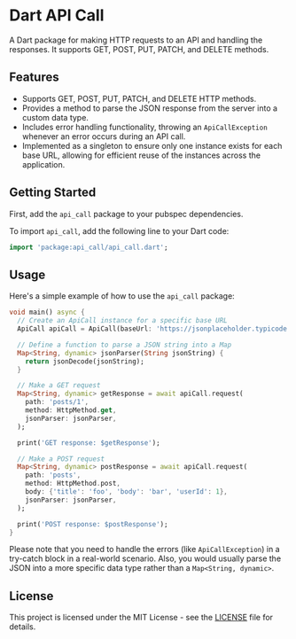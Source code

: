 
# Dart API Call

A Dart package for making HTTP requests to an API and handling the responses. It supports GET, POST, PUT, PATCH, and DELETE methods.

## Features

- Supports GET, POST, PUT, PATCH, and DELETE HTTP methods.
- Provides a method to parse the JSON response from the server into a custom data type.
- Includes error handling functionality, throwing an `ApiCallException` whenever an error occurs during an API call.
- Implemented as a singleton to ensure only one instance exists for each base URL, allowing for efficient reuse of the instances across the application.

## Getting Started

First, add the `api_call` package to your pubspec dependencies.

To import `api_call`, add the following line to your Dart code:

```dart
import 'package:api_call/api_call.dart';
```

## Usage

Here's a simple example of how to use the `api_call` package:

```dart
void main() async {
  // Create an ApiCall instance for a specific base URL
  ApiCall apiCall = ApiCall(baseUrl: 'https://jsonplaceholder.typicode.com/');

  // Define a function to parse a JSON string into a Map
  Map<String, dynamic> jsonParser(String jsonString) {
    return jsonDecode(jsonString);
  }

  // Make a GET request
  Map<String, dynamic> getResponse = await apiCall.request(
    path: 'posts/1',
    method: HttpMethod.get,
    jsonParser: jsonParser,
  );

  print('GET response: $getResponse');

  // Make a POST request
  Map<String, dynamic> postResponse = await apiCall.request(
    path: 'posts',
    method: HttpMethod.post,
    body: {'title': 'foo', 'body': 'bar', 'userId': 1},
    jsonParser: jsonParser,
  );

  print('POST response: $postResponse');
}
```

Please note that you need to handle the errors (like `ApiCallException`) in a try-catch block in a real-world scenario. Also, you would usually parse the JSON into a more specific data type rather than a `Map<String, dynamic>`.

## License

This project is licensed under the MIT License - see the [LICENSE](LICENSE) file for details.